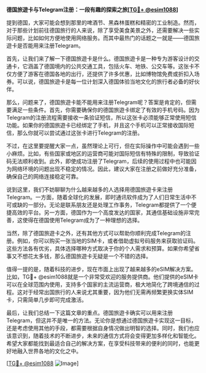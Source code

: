 **德国旅遊卡与Telegram注册：一段有趣的探索之旅[[TG💪+ @esim1088](https://t.me/s/esim1088)]**

提到德国，大家可能会想到那里的啤酒节、黑森林蛋糕和精密的工业制造。然而，对于那些计划前往德国旅行的人来说，除了享受美食美景之外，还需要解决一些实际问题，比如如何方便地使用网络服务。而其中最热门的话题之一就是——德国旅遊卡是否能用来注册Telegram。

首先，让我们来了解一下德国旅遊卡是什么。德国旅遊卡是一种专为游客设计的交通卡，它涵盖了德国境内的公共交通工具，包括火车、地铁、公交车等。这张卡不仅方便了游客在德国各地的出行，还提供了许多优惠，比如博物馆免费或折扣入场券。可以说，德国旅遊卡是每一位计划深入德国体验当地文化的旅行者必备的好伙伴。

那么，问题来了，德国旅遊卡能不能用来注册Telegram呢？答案是肯定的，但需要满足一些条件。首先，你需要确保你的德国旅遊卡绑定了有效的手机号码。因为Telegram的注册流程需要接收一条验证短信，所以这张卡必须能够正常使用短信功能。如果你的德国旅遊卡已经绑定了手机，并且这个手机可以正常接收国际短信，那么你就可以尝试通过这张卡进行Telegram的注册。

不过，在这里要提醒大家一点，虽然理论上可行，但在实际操作中可能会遇到一些小麻烦。比如，有些国家或地区的运营商可能对国际短信有特殊的限制，导致验证码无法顺利收到。此外，即使成功注册了Telegram，后续的使用过程中也可能因为网络环境的问题出现不稳定的情况。因此，建议大家在注册之前做好充分准备，确保自己的网络连接稳定可靠。

说到这里，我们不妨聊聊为什么越来越多的人选择用德国旅遊卡来注册Telegram。一方面，随着全球化的发展，即时通讯软件成为了人们日常生活中不可或缺的一部分。无论是联系朋友还是处理工作事务，Telegram都提供了一个便捷高效的平台。另一方面，德国作为一个高度发达的国家，其通信基础设施非常完善，这使得在德国使用Telegram成为了一种理想的选择。

当然，除了德国旅遊卡之外，还有其他方式可以帮助你顺利完成Telegram的注册。例如，你可以购买一张当地的SIM卡，或者借助虚拟号码服务来获取验证码。这些方法各有优劣，具体选择哪种方式取决于你的个人需求和预算。如果你希望省事又不想花太多钱，那么德国旅遊卡无疑是一个不错的选择。

值得一提的是，随着科技的进步，现在市面上出现了越来越多的eSIM解决方案。比如，TG💪+ @esim1088就是一个非常受欢迎的服务提供商。他们提供的eSIM卡可以在全球范围内使用，支持多个国家的主流运营商，极大地简化了跨境通信的过程。这对于经常出国旅行的人来说尤其重要，因为他们无需再频繁更换实体SIM卡，只需简单几步即可完成激活。

最后，让我们总结一下这篇文章的重点。德国旅遊卡确实可以用来注册Telegram，但这并不是唯一的方法。无论你是想通过德国旅遊卡实现这一目标，还是考虑使用其他的手段，都需要根据自身情况做出明智的选择。同时，我们也应该意识到，随着技术的不断进步，未来的通信方式将会变得更加多样化和智能化。希望大家都能找到最适合自己的解决方案，在享受科技带来的便利的同时，也能更好地融入世界各地的文化之中。

[[TG💪+ @esim1088](https://t.me/s/esim1088) ![Image](https://i.postimg.cc/4NQfJmqS/Snipaste-2025-05-13-00-14-12.png)]